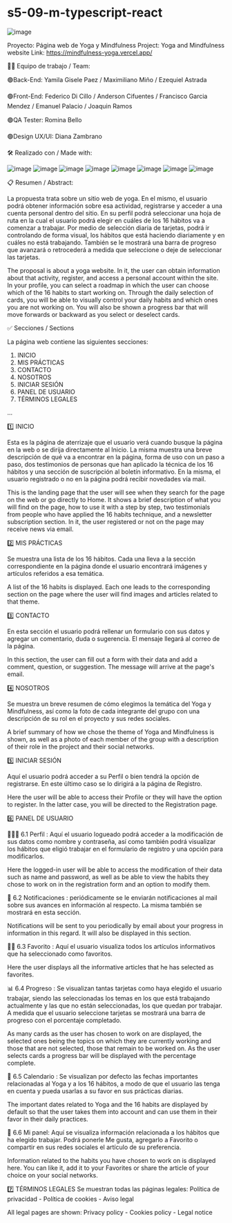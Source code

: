 # s5-09-m-typescript-react


 ![image](https://user-images.githubusercontent.com/105647455/204137154-0a1ca20b-2206-4930-a650-34a60acad561.png)


Proyecto: Página web de Yoga y Mindfulness
Project: Yoga and Mindfulness website
Link: https://mindfulness-yoga.vercel.app/



👨‍💻 Equipo de trabajo / Team: 

🟢Back-End: Yamila Gisele Paez / Maximiliano Miño / Ezequiel Astrada 

🟢Front-End: Federico Di Cillo  / Anderson Cifuentes / Francisco Garcia Mendez / Emanuel Palacio / Joaquin Ramos 

🟢QA Tester: Romina Bello 

🟢Design UX/UI: Diana Zambrano


🛠️ Realizado con / Made with:

![image](https://user-images.githubusercontent.com/105647455/204136664-59e43a31-b209-40fa-9980-34f378252d94.png) ![image](https://user-images.githubusercontent.com/105647455/204136896-89305a7e-def0-4fff-83b9-0cf10a8fc336.png) ![image](https://user-images.githubusercontent.com/105647455/204136936-1830b37f-8e7b-4370-b05b-32df19248ee5.png) ![image](https://user-images.githubusercontent.com/105647455/204136979-a5e15afa-a3f2-483b-b970-14a393ac7f8e.png) ![image](https://user-images.githubusercontent.com/105647455/204139366-0c6f2575-48dc-45ce-b995-a42574e4e765.png) ![image](https://user-images.githubusercontent.com/105647455/204139414-d516f847-d24f-4ba0-8f63-6851a8ea6e9c.png) ![image](https://user-images.githubusercontent.com/105647455/204139466-67fc80fa-5d69-480a-a7c0-e3b04ac9b364.png) ![image](https://user-images.githubusercontent.com/105647455/204139508-106c7ca8-9354-4df8-af7d-136edb6e1bf2.png)





 📋 Resumen / Abstract:

La propuesta trata sobre un sitio web de yoga. En el mismo, el usuario podrá obtener información sobre esa actividad, registrarse y acceder a una cuenta personal dentro del sitio. En su perfil podrá seleccionar una hoja de ruta en la cual el usuario podrá elegir en cuáles de los 16 hábitos va a comenzar a trabajar. Por medio de selección diaria de tarjetas, podrá ir controlando de forma visual, los hábitos que está haciendo diariamente y en cuáles no está trabajando. También se le mostrará una barra de progreso que avanzará o retrocederá a medida que seleccione o deje de seleccionar las tarjetas. 

The proposal is about a yoga website. In it, the user can obtain information about that activity, register, and access a personal account within the site. In your profile, you can select a roadmap in which the user can choose which of the 16 habits to start working on. Through the daily selection of cards, you will be able to visually control your daily habits and which ones you are not working on. You will also be shown a progress bar that will move forwards or backward as you select or deselect cards.

✅ Secciones / Sections

La página web contiene las siguientes secciones:

1. INICIO 
2. MIS PRÁCTICAS
3. CONTACTO
4. NOSOTROS
5. INICIAR SESIÓN
6. PANEL DE USUARIO
7. TÉRMINOS LEGALES

...

1️⃣ INICIO

Esta es la página de aterrizaje que el usuario verá cuando busque la página en la web o se dirija directamente al Inicio. La misma muestra una breve descripción de qué va a encontrar en la página, forma de uso con un paso a paso, dos testimonios de personas que han aplicado la técnica de los 16 hábitos y una sección de suscripción al boletín informativo. En la misma, el usuario registrado o no en la página podrá recibir novedades vía mail. 

This is the landing page that the user will see when they search for the page on the web or go directly to Home. It shows a brief description of what you will find on the page, how to use it with a step by step, two testimonials from people who have applied the 16 habits technique, and a newsletter subscription section. In it, the user registered or not on the page may receive news via email.


2️⃣ MIS PRÁCTICAS

Se muestra una lista de los 16 hábitos. Cada una lleva a la sección correspondiente en la página donde el usuario encontrará imágenes y artículos referidos a esa temática. 

A list of the 16 habits is displayed. Each one leads to the corresponding section on the page where the user will find images and articles related to that theme.

3️⃣ CONTACTO

En esta sección el usuario podrá rellenar un formulario con sus datos y agregar un comentario, duda o sugerencia. El mensaje llegará al correo de la página. 

In this section, the user can fill out a form with their data and add a comment, question, or suggestion. The message will arrive at the page's email.

4️⃣ NOSOTROS

Se muestra un breve resumen de cómo elegimos la temática del Yoga y Mindfulness, así como la foto de cada integrante del grupo con una descripción de su rol en el proyecto y sus redes sociales. 

A brief summary of how we chose the theme of Yoga and Mindfulness is shown, as well as a photo of each member of the group with a description of their role in the project and their social networks.

5️⃣ INICIAR SESIÓN

Aquí el usuario podrá acceder a su Perfil o bien tendrá la opción de registrarse. En este último caso se lo dirigirá a la página de Registro. 

Here the user will be able to access their Profile or they will have the option to register. In the latter case, you will be directed to the Registration page.

6️⃣ PANEL DE USUARIO
 
 🧘🏻‍♂️ 6.1 Perfil : Aquí el usuario logueado podrá acceder a la modificación de sus datos como nombre y contraseña, así como también podrá visualizar los hábitos que eligió trabajar en el formulario de registro y una opción para modificarlos. 
 
 Here the logged-in user will be able to access the modification of their data such as name and password, as well as be able to view the habits they chose to work on in the registration form and an option to modify them.
     
 📣 6.2 Notificaciones : periódicamente se le enviarán notificaciones al mail sobre sus avances en información al respecto. La misma también se mostrará en esta sección. 
 
  Notifications will be sent to you periodically by email about your progress in information in this regard. It will also be displayed in this section.
     
 👍🏻 6.3 Favorito : Aquí el usuario visualiza todos los artículos informativos que ha seleccionado como favoritos.
 
 Here the user displays all the informative articles that he has selected as favorites.
     
 📊 6.4 Progreso : Se visualizan tantas tarjetas como haya elegido el usuario trabajar, siendo las seleccionadas los temas en los que está trabajando actualmente y las que no están seleccionadas, los que quedan por trabajar. A medida que el usuario seleccione tarjetas se mostrará una barra de progreso con el porcentaje completado. 
 
 As many cards as the user has chosen to work on are displayed, the selected ones being the topics on which they are currently working and those that are not selected, those that remain to be worked on. As the user selects cards a progress bar will be displayed with the percentage complete.
     
 📅 6.5 Calendario : Se visualizan por defecto las fechas importantes relacionadas al Yoga y a los 16 hábitos, a modo de que el usuario las tenga en cuenta y pueda usarlas a su favor en sus prácticas diarias.
 
 The important dates related to Yoga and the 16 habits are displayed by default so that the user takes them into account and can use them in their favor in their daily practices.
     
 🤗 6.6 Mi panel: Aquí se visualiza información relacionada a los hábitos que ha elegido trabajar. Podrá ponerle Me gusta, agregarlo a Favorito o compartir en sus redes sociales el artículo de su preferencia. 

Information related to the habits you have chosen to work on is displayed here. You can like it, add it to your Favorites or share the article of your choice on your social networks.

7️⃣ TÉRMINOS LEGALES
Se muestran todas las páginas legales: Política de privacidad - Política de cookies - Aviso legal

All legal pages are shown: Privacy policy - Cookies policy - Legal notice













